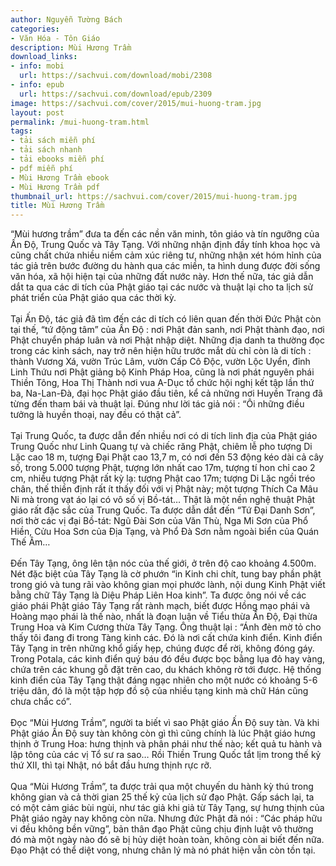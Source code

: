 ```yaml
---
author: Nguyễn Tường Bách
categories:
- Văn Hóa - Tôn Giáo
description: Mùi Hương Trầm
download_links:
- info: mobi
  url: https://sachvui.com/download/mobi/2308
- info: epub
  url: https://sachvui.com/download/epub/2309
image: https://sachvui.com/cover/2015/mui-huong-tram.jpg
layout: post
permalink: /mui-huong-tram.html
tags:
- tải sách miễn phí
- tải sách nhanh
- tải ebooks miễn phí
- pdf miễn phí
- Mùi Hương Trầm ebook
- Mùi Hương Trầm pdf
thumbnail_url: https://sachvui.com/cover/2015/mui-huong-tram.jpg
title: Mùi Hương Trầm
---
```


 <div class="item-desc text-justify"> <p>“Mùi hương trầm” đưa ta đến các nền văn minh, tôn giáo và tín ngưỡng của Ấn Độ, Trung Quốc và Tây Tạng. Với những nhận định đầy tính khoa học và cũng chất chứa nhiều niềm cảm xúc riêng tư, những nhận xét hóm hỉnh của tác giả trên bước đường du hành qua các miền, ta hình dung được đời sống văn hóa, xã hội hiện tại của những đất nước này. Hơn thế nữa, tác giả dẫn dắt ta qua các di tích của Phật giáo tại các nước và thuật lại cho ta lịch sử phát triển của Phật giáo qua các thời kỳ.<br><br>Tại Ấn Độ, tác giả đã tìm đến các di tích có liên quan đến thời Đức Phật còn tại thế, “tứ động tâm” của Ấn Độ : nơi Phật đản sanh, nơi Phật thành đạo, nơi Phật chuyển pháp luân và nơi Phật nhập diệt. Những địa danh ta thường đọc trong các kinh sách, nay trở nên hiện hữu trước mắt dù chỉ còn là di tích : thành Vương Xá, vườn Trúc Lâm, vườn Cấp Cô Độc, vườn Lộc Uyển, đỉnh Linh Thứu nơi Phật giảng bộ Kinh Pháp Hoa, cũng là nơi phát nguyên phái Thiền Tông, Hoa Thị Thành nơi vua A-Dục tổ chức hội nghị kết tập lần thứ ba, Na-Lan-Đà, đại học Phật giáo đầu tiên, kể cả những nơi Huyền Trang đã từng đến tham bái và thuật lại. Đúng như lời tác giả nói : “Ôi những điều tưởng là huyền thoại, nay đều có thật cả”.<br><br>Tại Trung Quốc, ta được dẫn đến nhiều nơi có di tích linh địa của Phật giáo Trung Quốc như Linh Quang tự và chiếc răng Phật, chiêm lễ pho tượng Di Lặc cao 18 m, tượng Đại Phật cao 13,7 m, có nơi đến 53 động kéo dài cả cây số, trong 5.000 tượng Phật, tượng lớn nhất cao 17m, tượng tí hon chỉ cao 2 cm, nhiều tượng Phật rất kỳ lạ: tượng Phật cao 17m; tượng Di Lặc ngồi tréo chân, thế thiền định rất ít thấy đối với vị Phật này; một tượng Thích Ca Mâu Ni mà trong vạt áo lại có vô số vị Bồ-tát… Thật là một nền nghệ thuật Phật giáo rất đặc sắc của Trung Quốc. Ta được dẫn dắt đến “Tứ Đại Danh Sơn”, nơi thờ các vị đại Bồ-tát: Ngũ Đài Sơn của Văn Thù, Nga Mi Sơn của Phổ Hiền, Cửu Hoa Sơn của Địa Tạng, và Phổ Đà Sơn nằm ngoài biển của Quán Thế Âm…<br><br>Đến Tây Tạng, ông lên tận nóc của thế giới, ở trên độ cao khoảng 4.500m. Nét đặc biệt của Tây Tạng là cờ phướn “in Kinh chi chít, tung bay phần phật trong gió và tung rãi vào không gian mọi phước lành, nội dung Kinh Phật viết bằng chữ Tây Tạng là Diệu Pháp Liên Hoa kinh”. Ta được ông nói về các giáo phái Phật giáo Tây Tạng rất rành mạch, biết được Hồng mạo phái và Hoàng mạo phái là thế nào, nhất là đoạn luận về Tiểu thừa Ấn Độ, Đại thừa Trung Hoa và Kim Cương thừa Tây Tạng. Ông thuật lại : “Ánh đèn mờ tỏ cho thấy tôi đang đi trong Tàng kinh các. Đó là nơi cất chứa kinh điển. Kinh điển Tây Tạng in trên những khổ giấy hẹp, chúng được để rời, không đóng gáy. Trong Potala, các kinh điển quý báu đó đều được bọc bằng lụa đỏ hay vàng, chứa trên các khung gỗ đặt trên cao, du khách không rờ tới được. Hệ thống kinh điển của Tây Tạng thật đáng ngạc nhiên cho một nước có khoảng 5-6 triệu dân, đó là một tập hợp đồ sộ của nhiều tạng kinh mà chữ Hán cũng chưa chắc có”.<br><br>Đọc “Mùi Hương Trầm”, người ta biết vì sao Phật giáo Ấn Độ suy tàn. Và khi Phật giáo Ấn Độ suy tàn không còn gì thì cũng chính là lúc Phật giáo hưng thịnh ở Trung Hoa: hưng thịnh và phân phái như thế nào; kết quả tu hành và lập tông của các vị Tổ sư ra sao… Rồi Thiền Trung Quốc tắt lịm trong thế kỷ thứ XII, thì tại Nhật, nó bắt đầu hưng thịnh rực rỡ.<br><br>Qua “Mùi Hương Trầm”, ta được trải qua một chuyến du hành kỳ thú trong không gian và cả thời gian 25 thế kỷ của lịch sử đạo Phật. Gấp sách lại, ta có một cảm giác bùi ngùi, như tác giả khi giả từ Tây Tạng, sự hưng thịnh của Phật giáo ngày nay không còn nữa. Nhưng đức Phật đã nói : “Các pháp hữu vi đều không bền vững”, bản thân đạo Phật cũng chịu định luật vô thường đó mà một ngày nào đó sẽ bị hủy diệt hoàn toàn, không còn ai biết đến nữa. Đạo Phật có thể diệt vong, nhưng chân lý mà nó phát hiện vẫn còn tồn tại.</p> </div>